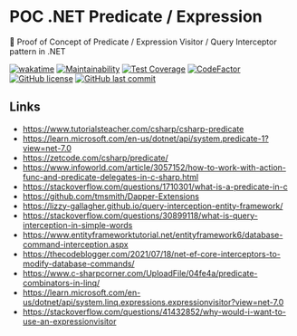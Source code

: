 # POC .NET Predicate / Expression

🔬 Proof of Concept of Predicate / Expression Visitor / Query Interceptor pattern in .NET

[![wakatime](https://wakatime.com/badge/github/GuilhermeStracini/POC-dotnet-Predicate.svg)](https://wakatime.com/badge/github/GuilhermeStracini/POC-dotnet-Predicate)
[![Maintainability](https://api.codeclimate.com/v1/badges/f13b4d71c4dc974b158e/maintainability)](https://codeclimate.com/github/GuilhermeStracini/POC-dotnet-Predicate/maintainability)
[![Test Coverage](https://api.codeclimate.com/v1/badges/f13b4d71c4dc974b158e/test_coverage)](https://codeclimate.com/github/GuilhermeStracini/POC-dotnet-Predicate/test_coverage)
[![CodeFactor](https://www.codefactor.io/repository/github/GuilhermeStracini/POC-dotnet-Predicate/badge)](https://www.codefactor.io/repository/github/GuilhermeStracini/POC-dotnet-Predicate)
[![GitHub license](https://img.shields.io/github/license/GuilhermeStracini/POC-dotnet-Predicate)](https://github.com/GuilhermeStracini/POC-dotnet-Predicate)
[![GitHub last commit](https://img.shields.io/github/last-commit/GuilhermeStracini/POC-dotnet-Predicate)](https://github.com/GuilhermeStracini/POC-dotnet-Predicate)

## Links

-  https://www.tutorialsteacher.com/csharp/csharp-predicate
-  https://learn.microsoft.com/en-us/dotnet/api/system.predicate-1?view=net-7.0
-  https://zetcode.com/csharp/predicate/
-  https://www.infoworld.com/article/3057152/how-to-work-with-action-func-and-predicate-delegates-in-c-sharp.html
-  https://stackoverflow.com/questions/1710301/what-is-a-predicate-in-c
-  https://github.com/tmsmith/Dapper-Extensions
-  https://lizzy-gallagher.github.io/query-interception-entity-framework/
-  https://stackoverflow.com/questions/30899118/what-is-query-interception-in-simple-words
-  https://www.entityframeworktutorial.net/entityframework6/database-command-interception.aspx
-  https://thecodeblogger.com/2021/07/18/net-ef-core-interceptors-to-modify-database-commands/
-  https://www.c-sharpcorner.com/UploadFile/04fe4a/predicate-combinators-in-linq/
-  https://learn.microsoft.com/en-us/dotnet/api/system.linq.expressions.expressionvisitor?view=net-7.0
-  https://stackoverflow.com/questions/41432852/why-would-i-want-to-use-an-expressionvisitor
